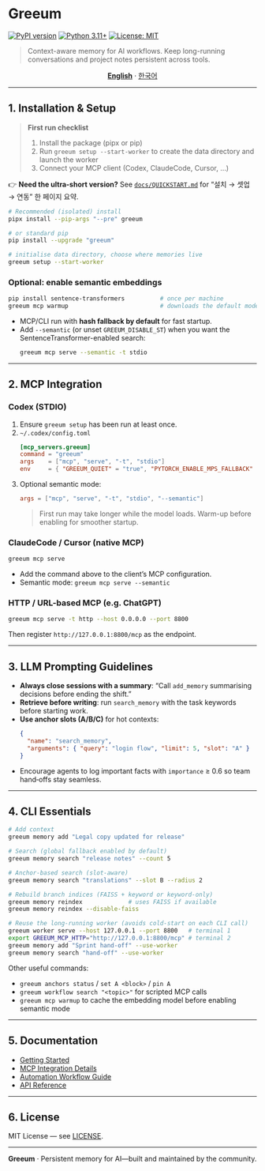 # Greeum

[![PyPI version](https://badge.fury.io/py/greeum.svg)](https://badge.fury.io/py/greeum)
[![Python 3.11+](https://img.shields.io/badge/python-3.11+-blue.svg)](https://www.python.org/downloads/)
[![License: MIT](https://img.shields.io/badge/License-MIT-yellow.svg)](https://opensource.org/licenses/MIT)

> Context-aware memory for AI workflows. Keep long-running conversations and project notes persistent across tools.

<p align="center">
  <a href="README.md"><strong>English</strong></a> · <a href="docs/README_ko.md">한국어</a>
</p>

---

## 1. Installation & Setup

> **First run checklist**
> 1. Install the package (pipx or pip)
> 2. Run `greeum setup --start-worker` to create the data directory and launch the worker
> 3. Connect your MCP client (Codex, ClaudeCode, Cursor, …)

👉 **Need the ultra-short version?** See [`docs/QUICKSTART.md`](docs/QUICKSTART.md) for “설치 → 셋업 → 연동” 한 페이지 요약.

```bash
# Recommended (isolated) install
pipx install --pip-args "--pre" greeum

# or standard pip
pip install --upgrade "greeum"

# initialise data directory, choose where memories live
greeum setup --start-worker
```

### Optional: enable semantic embeddings
```bash
pip install sentence-transformers          # once per machine
greeum mcp warmup                          # downloads the default model
```
- MCP/CLI run with **hash fallback by default** for fast startup.
- Add `--semantic` (or unset `GREEUM_DISABLE_ST`) when you want the SentenceTransformer-enabled search:
  ```bash
  greeum mcp serve --semantic -t stdio
  ```

---

## 2. MCP Integration

### Codex (STDIO)
1. Ensure `greeum setup` has been run at least once.
2. `~/.codex/config.toml`
   ```toml
   [mcp_servers.greeum]
   command = "greeum"
   args    = ["mcp", "serve", "-t", "stdio"]
   env     = { "GREEUM_QUIET" = "true", "PYTORCH_ENABLE_MPS_FALLBACK" = "1" }
   ```
3. Optional semantic mode:
   ```toml
   args = ["mcp", "serve", "-t", "stdio", "--semantic"]
   ```
   > First run may take longer while the model loads. Warm-up before enabling for smoother startup.

### ClaudeCode / Cursor (native MCP)
```bash
greeum mcp serve
```
- Add the command above to the client’s MCP configuration.
- Semantic mode: `greeum mcp serve --semantic`

### HTTP / URL-based MCP (e.g. ChatGPT)
```bash
greeum mcp serve -t http --host 0.0.0.0 --port 8800
```
Then register `http://127.0.0.1:8800/mcp` as the endpoint.

---

## 3. LLM Prompting Guidelines
- **Always close sessions with a summary**: “Call `add_memory` summarising decisions before ending the shift.”
- **Retrieve before writing**: run `search_memory` with the task keywords before starting work.
- **Use anchor slots (A/B/C)** for hot contexts:
  ```json
  {
    "name": "search_memory",
    "arguments": { "query": "login flow", "limit": 5, "slot": "A" }
  }
  ```
- Encourage agents to log important facts with `importance` ≥ 0.6 so team hand‑offs stay seamless.

---

## 4. CLI Essentials

```bash
# Add context
greeum memory add "Legal copy updated for release"

# Search (global fallback enabled by default)
greeum memory search "release notes" --count 5

# Anchor-based search (slot-aware)
greeum memory search "translations" --slot B --radius 2

# Rebuild branch indices (FAISS + keyword or keyword-only)
greeum memory reindex             # uses FAISS if available
greeum memory reindex --disable-faiss

# Reuse the long-running worker (avoids cold-start on each CLI call)
greeum worker serve --host 127.0.0.1 --port 8800   # terminal 1
export GREEUM_MCP_HTTP="http://127.0.0.1:8800/mcp" # terminal 2
greeum memory add "Sprint hand-off" --use-worker
greeum memory search "hand-off" --use-worker
```

Other useful commands:
- `greeum anchors status` / `set A <block>` / `pin A`
- `greeum workflow search "<topic>"` for scripted MCP calls
- `greeum mcp warmup` to cache the embedding model before enabling semantic mode

---

## 5. Documentation
- [Getting Started](docs/get-started.md)
- [MCP Integration Details](docs/mcp-integration.md)
- [Automation Workflow Guide](docs/greeum-workflow-guide.md)
- [API Reference](docs/api-reference.md)

---

## 6. License
MIT License — see [LICENSE](LICENSE).

---

**Greeum** · Persistent memory for AI—built and maintained by the community.
